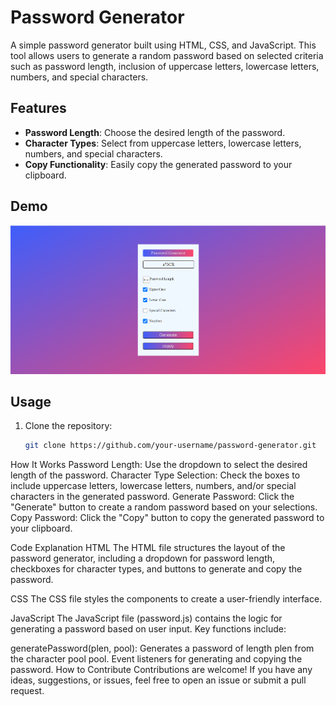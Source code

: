 # Password Generator

A simple password generator built using HTML, CSS, and JavaScript. This tool allows users to generate a random password based on selected criteria such as password length, inclusion of uppercase letters, lowercase letters, numbers, and special characters.

## Features

- **Password Length**: Choose the desired length of the password.
- **Character Types**: Select from uppercase letters, lowercase letters, numbers, and special characters.
- **Copy Functionality**: Easily copy the generated password to your clipboard.

## Demo

![Password Generator Screenshot](image.png)

## Usage

1. Clone the repository:
   ```bash
   git clone https://github.com/your-username/password-generator.git

How It Works
Password Length: Use the dropdown to select the desired length of the password.
Character Type Selection: Check the boxes to include uppercase letters, lowercase letters, numbers, and/or special characters in the generated password.
Generate Password: Click the "Generate" button to create a random password based on your selections.
Copy Password: Click the "Copy" button to copy the generated password to your clipboard.

Code Explanation
HTML
The HTML file structures the layout of the password generator, including a dropdown for password length, checkboxes for character types, and buttons to generate and copy the password.

CSS
The CSS file styles the components to create a user-friendly interface.

JavaScript
The JavaScript file (password.js) contains the logic for generating a password based on user input. Key functions include:

generatePassword(plen, pool): Generates a password of length plen from the character pool pool.
Event listeners for generating and copying the password.
How to Contribute
Contributions are welcome! If you have any ideas, suggestions, or issues, feel free to open an issue or submit a pull request.